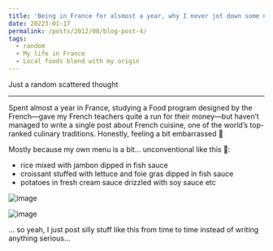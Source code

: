 ```yaml
---
title: 'Being in France for alsmost a year, why I never jot down some notes about French local cuisine?'
date: 20223-01-17
permalink: /posts/2012/08/blog-post-4/
tags:
  - random
  - My life in France
  - Local foods blend with my origin
---
```

Just a random scattered thought

---
Spent almost a year in France, studying a Food program designed by the French—gave my French teachers quite a run for their money—but haven’t managed to write a single post about French cuisine, one of the world’s top-ranked culinary traditions. Honestly, feeling a bit embarrassed 🤣

Mostly because my own menu is a bit… unconventional like this 🤭:

- rice mixed with jambon dipped in fish sauce
- croissant stuffed with lettuce and foie gras dipped in fish sauce
- potatoes in fresh cream sauce drizzled with soy sauce
etc

![image](https://github.com/user-attachments/assets/4db862ee-e09b-4e4a-8bea-0586cc24d2ae)

![image](https://github.com/user-attachments/assets/fecd9f8e-a974-4e43-8b1b-510ce061a60a)

... so yeah, I just post silly stuff like this from time to time instead of writing anything serious...
